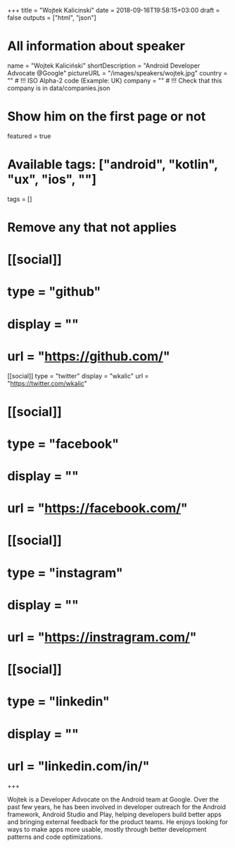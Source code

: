 +++
title = "Wojtek Kalicinski"
date = 2018-09-16T19:58:15+03:00
draft = false
outputs = ["html", "json"]

# All information about speaker
name = "Wojtek Kaliciński"
shortDescription = "Android Developer Advocate @Google"
pictureURL = "/images/speakers/wojtek.jpg"
country = "" # !!! ISO Alpha-2 code (Example: UK)
company = "" # !!! Check that this company is in data/companies.json

# Show him on the first page or not
featured = true

# Available tags: ["android", "kotlin", "ux", "ios", ""]
tags = []

# Remove any that not applies
# [[social]]
#   type = "github"
#   display = ""
#   url = "https://github.com/<username>"

[[social]]
  type = "twitter"
  display = "wkalic"
  url = "https://twitter.com/wkalic"

# [[social]]
#   type = "facebook"
#   display = ""
#   url = "https://facebook.com/<username>"

# [[social]]
#   type = "instagram"
#   display = ""
#   url = "https://instragram.com/<username>"

# [[social]]
#   type = "linkedin"
#   display = ""
#   url = "linkedin.com/in/<username>"

+++

Wojtek is a Developer Advocate on the Android team at Google. Over the past few years, he has been involved in developer outreach for the Android framework, Android Studio and Play, helping developers build better apps and bringing external feedback for the product teams. He enjoys looking for ways to make apps more usable, mostly through better development patterns and code optimizations.
